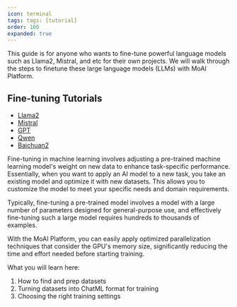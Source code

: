 ```yaml
---
icon: terminal
tags: tags: [tutorial]
order: 100
expanded: true
---
```


This guide is for anyone who wants to fine-tune powerful language models such as Llama2, Mistral, and etc for their own projects.
We will walk through the steps to finetune these large language models (LLMs) with MoAI Platform.

## Fine-tuning Tutorials

- [Llama2](/Tutorials/Llama2_Tutorial/index.md)
- [Mistral](/Tutorials/Mistral_Tutorial/index.md)
- [GPT](/Tutorials/GPT_Tutorial/index.md)
- [Qwen](/Tutorials/Qwen_Tutorial/index.md)
- [Baichuan2](/Tutorials/Baichuan2_Tutorial/index.md)


Fine-tuning in machine learning involves adjusting a pre-trained machine learning model's weight on new data to enhance task-specific performance. Essentially, when you want to apply an AI model to a new task, you take an existing model and optimize it with new datasets. This allows you to customize the model to meet your specific needs and domain requirements.

Typically, fine-tuning a pre-trained model involves a model with a large number of parameters designed for general-purpose use, and effectively fine-tuning such a large model requires hundreds to thousands of examples.

With the MoAI Platform, you can easily apply optimized parallelization techniques that consider the GPU's memory size, significantly reducing the time and effort needed before starting training.


What you will learn here:

1. How to find and prep datasets
2. Turning datasets into ChatML format for training
3. Choosing the right training settings

